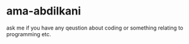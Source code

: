 
# ama-abdilkani
ask me if you have any qeustion about coding or something relating to programming etc. 
